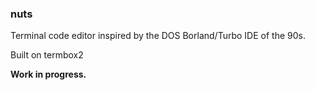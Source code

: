 ### nuts

Terminal code editor inspired by the DOS Borland/Turbo IDE of the 90s.

Built on termbox2

**Work in progress.**
